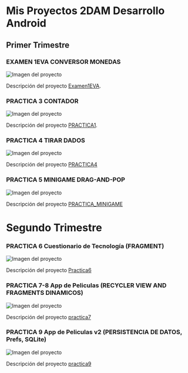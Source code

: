 # Mis Proyectos 2DAM Desarrollo Android

## Primer Trimestre

### EXAMEN 1EVA CONVERSOR MONEDAS

![Imagen del proyecto](1EVA/Examen1Ev1_RJT/img/conversor.png)

Descripción del proyecto [Examen1EVA](1EVA/Examen1Ev1_RJT/README.MD).

### PRACTICA 3 CONTADOR

![Imagen del proyecto](1EVA/PRACTICA1/contadorApp/imagenes/contador.png)

Descripción del proyecto [PRACTICA1](1EVA/PRACTICA1/contadorApp/).

### PRACTICA 4 TIRAR DADOS

![Imagen del proyecto](1EVA/PRACTICA4/Proyecto4_rjt/imagenes/dados.png)

Descripción del proyecto [PRACTICA4](1EVA/PRACTICA4/Proyecto4_rjt/)

### PRACTICA 5 MINIGAME DRAG-AND-POP

![Imagen del proyecto](1EVA/PRACTICA_MINIGAME/imagenes/juego.png)

Descripción del proyecto [PRACTICA_MINIGAME](1EVA/PRACTICA_MINIGAME/)

# Segundo Trimestre

### PRACTICA 6 Cuestionario de Tecnología (FRAGMENT)

![Imagen del proyecto](2EVA/Practica6/imagenes/practica6.png)

Descripción del proyecto [Practica6](2EVA/Practica6/)

### PRACTICA 7-8 App de Peliculas (RECYCLER VIEW AND FRAGMENTS DINAMICOS)

![Imagen del proyecto](2EVA/practica7/imagenes/practica7.png)

Descripción del proyecto [practica7](2EVA/practica7/)

### PRACTICA 9 App de Peliculas v2 (PERSISTENCIA DE DATOS, Prefs, SQLite)

![Imagen del proyecto](2EVA/practica9/imagenes/practica9.png)

Descripción del proyecto [practica9](2EVA/practica9/)